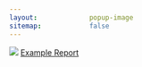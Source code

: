 ```yaml
---
layout:             popup-image
sitemap:            false
---
```

<img src="/content/img/screenshots/macos-report.png" />
<a href="{{ site.data.links.report }}" title="Example Report">Example Report</a>